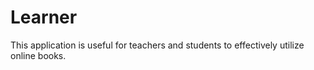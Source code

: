 # Learner
This application is useful for teachers and students to effectively utilize online books.
